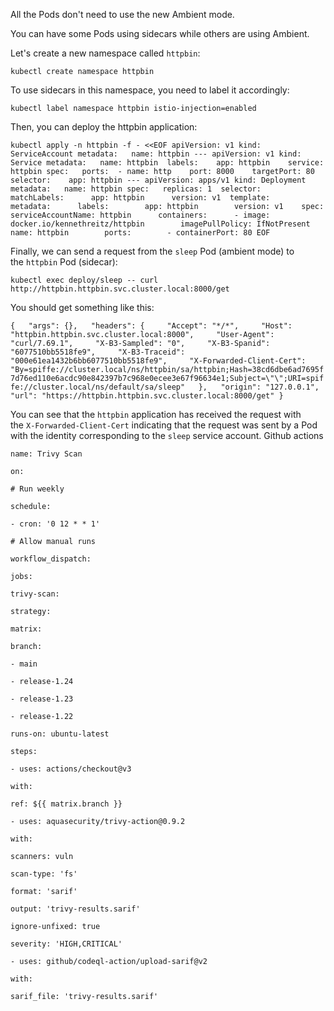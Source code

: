 
All the Pods don't need to use the new Ambient mode.

You can have some Pods using sidecars while others are using Ambient.

Let's create a new namespace called `httpbin`:

`kubectl create namespace httpbin`

To use sidecars in this namespace, you need to label it accordingly:

`kubectl label namespace httpbin istio-injection=enabled`

Then, you can deploy the httpbin application:

`kubectl apply -n httpbin -f - <<EOF apiVersion: v1 kind: ServiceAccount metadata:   name: httpbin --- apiVersion: v1 kind: Service metadata:   name: httpbin  labels:    app: httpbin    service: httpbin spec:   ports:  - name: http    port: 8000    targetPort: 80  selector:    app: httpbin --- apiVersion: apps/v1 kind: Deployment metadata:   name: httpbin spec:   replicas: 1  selector:    matchLabels:      app: httpbin      version: v1  template:    metadata:      labels:        app: httpbin        version: v1    spec:      serviceAccountName: httpbin      containers:      - image: docker.io/kennethreitz/httpbin        imagePullPolicy: IfNotPresent        name: httpbin        ports:        - containerPort: 80 EOF`

Finally, we can send a request from the `sleep` Pod (ambient mode) to the `httpbin` Pod (sidecar):

`kubectl exec deploy/sleep -- curl http://httpbin.httpbin.svc.cluster.local:8000/get`

You should get something like this:

`{   "args": {},   "headers": {     "Accept": "*/*",     "Host": "httpbin.httpbin.svc.cluster.local:8000",     "User-Agent": "curl/7.69.1",     "X-B3-Sampled": "0",     "X-B3-Spanid": "6077510bb5518fe9",     "X-B3-Traceid": "000e61ea1432b6bb6077510bb5518fe9",     "X-Forwarded-Client-Cert": "By=spiffe://cluster.local/ns/httpbin/sa/httpbin;Hash=38cd6dbe6ad7695f7d76ed110e6acdc90e842397b7c968e0ecee3e67f96634e1;Subject=\"\";URI=spiffe://cluster.local/ns/default/sa/sleep"   },   "origin": "127.0.0.1",   "url": "https://httpbin.httpbin.svc.cluster.local:8000/get" }`

You can see that the `httpbin` application has received the request with the `X-Forwarded-Client-Cert` indicating that the request was sent by a Pod with the identity corresponding to the `sleep` service account.
Github actions

```
name: Trivy Scan

on:

# Run weekly

schedule:

- cron: '0 12 * * 1'

# Allow manual runs

workflow_dispatch:

jobs:

trivy-scan:

strategy:

matrix:

branch:

- main

- release-1.24

- release-1.23

- release-1.22

runs-on: ubuntu-latest

steps:

- uses: actions/checkout@v3

with:

ref: ${{ matrix.branch }}

- uses: aquasecurity/trivy-action@0.9.2

with:

scanners: vuln

scan-type: 'fs'

format: 'sarif'

output: 'trivy-results.sarif'

ignore-unfixed: true

severity: 'HIGH,CRITICAL'

- uses: github/codeql-action/upload-sarif@v2

with:

sarif_file: 'trivy-results.sarif'
```